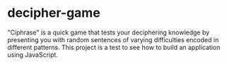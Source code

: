 # decipher-game
"Ciphrase" is a quick game that tests your deciphering knowledge by presenting you with random sentences of varying difficulties encoded in different patterns. This project is a test to see how to build an application using JavaScript.

